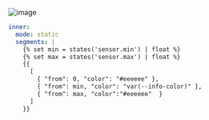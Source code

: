 ![image](https://github.com/user-attachments/assets/1b4a0078-7d0c-417c-a51a-f63ee8f0339d)

```yaml
inner:
  mode: static
  segments: |
    {% set min = states('sensor.min') | float %}
    {% set max = states('sensor.max') | float %}
    {{
      [
        { "from": 0, "color": "#eeeeee" },
        { "from": min, "color": "var(--info-color)" },
        { "from": max, "color":"#eeeeee"  }
      ]
    }}
```

